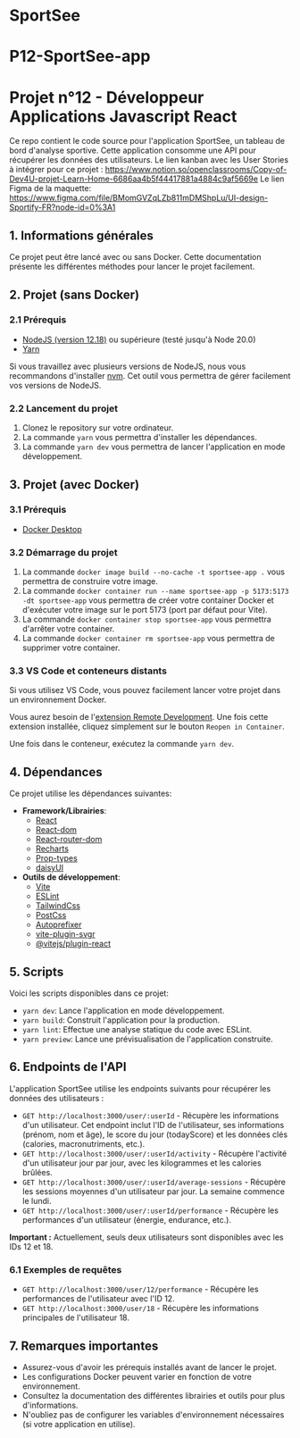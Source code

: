 # SportSee
# P12-SportSee-app

# Projet n°12 - Développeur Applications Javascript React

Ce repo contient le code source pour l'application SportSee, un tableau de bord d'analyse sportive.  Cette application consomme une API pour récupérer les données des utilisateurs.
Le lien kanban avec les User Stories à intégrer pour ce projet : https://www.notion.so/openclassrooms/Copy-of-Dev4U-projet-Learn-Home-6686aa4b5f44417881a4884c9af5669e
Le lien Figma de la maquette: https://www.figma.com/file/BMomGVZqLZb811mDMShpLu/UI-design-Sportify-FR?node-id=0%3A1

## 1. Informations générales

Ce projet peut être lancé avec ou sans Docker. Cette documentation présente les différentes méthodes pour lancer le projet facilement.

## 2. Projet (sans Docker)

### 2.1 Prérequis

-   [NodeJS (version 12.18)](https://nodejs.org/en/) ou supérieure (testé jusqu'à Node 20.0)
-   [Yarn](https://yarnpkg.com/)

Si vous travaillez avec plusieurs versions de NodeJS, nous vous recommandons d'installer [nvm](https://github.com/nvm-sh/nvm). Cet outil vous permettra de gérer facilement vos versions de NodeJS.

### 2.2 Lancement du projet

1.  Clonez le repository sur votre ordinateur.
2.  La commande `yarn` vous permettra d'installer les dépendances.
3.  La commande `yarn dev` vous permettra de lancer l'application en mode développement.

## 3. Projet (avec Docker)

### 3.1 Prérequis

-   [Docker Desktop](https://www.docker.com/products/docker-desktop)

### 3.2 Démarrage du projet

1.  La commande `docker image build --no-cache -t sportsee-app .` vous permettra de construire votre image.
2.  La commande `docker container run --name sportsee-app -p 5173:5173 -dt sportsee-app` vous permettra de créer votre container Docker et d'exécuter votre image sur le port 5173 (port par défaut pour Vite).
3.  La commande `docker container stop sportsee-app` vous permettra d'arrêter votre container.
4.  La commande `docker container rm sportsee-app` vous permettra de supprimer votre container.

### 3.3 VS Code et conteneurs distants

Si vous utilisez VS Code, vous pouvez facilement lancer votre projet dans un environnement Docker.

Vous aurez besoin de l'[extension Remote Development](https://marketplace.visualstudio.com/items?itemName=ms-vscode-remote.vscode-remote-extensionpack). Une fois cette extension installée, cliquez simplement sur le bouton `Reopen in Container`.

Une fois dans le conteneur, exécutez la commande `yarn dev`.

## 4. Dépendances

Ce projet utilise les dépendances suivantes:

*   **Framework/Librairies**:
    *   [React](https://react.dev/)
    *   [React-dom](https://react.dev/)
    *   [React-router-dom](https://reactrouter.com/en/main)
    *   [Recharts](https://recharts.org/en-US/)
    *   [Prop-types](https://www.npmjs.com/package/prop-types)
    *   [daisyUI](https://daisyui.com/)
*   **Outils de développement**:
    *   [Vite](https://vitejs.dev/)
    *   [ESLint](https://eslint.org/)
    *   [TailwindCss](https://tailwindcss.com/)
    *   [PostCss](https://postcss.org/)
    *   [Autoprefixer](https://github.com/postcss/autoprefixer)
    *   [vite-plugin-svgr](https://www.npmjs.com/package/vite-plugin-svgr)
    *   [@vitejs/plugin-react](https://www.npmjs.com/package/@vitejs/plugin-react)

## 5. Scripts

Voici les scripts disponibles dans ce projet:

-   `yarn dev`: Lance l'application en mode développement.
-   `yarn build`: Construit l'application pour la production.
-   `yarn lint`: Effectue une analyse statique du code avec ESLint.
-   `yarn preview`: Lance une prévisualisation de l'application construite.

## 6. Endpoints de l'API

L'application SportSee utilise les endpoints suivants pour récupérer les données des utilisateurs :

*   `GET http://localhost:3000/user/:userId` - Récupère les informations d'un utilisateur. Cet endpoint inclut l'ID de l'utilisateur, ses informations (prénom, nom et âge), le score du jour (todayScore) et les données clés (calories, macronutriments, etc.).
*   `GET http://localhost:3000/user/:userId/activity` - Récupère l'activité d'un utilisateur jour par jour, avec les kilogrammes et les calories brûlées.
*   `GET http://localhost:3000/user/:userId/average-sessions` - Récupère les sessions moyennes d'un utilisateur par jour. La semaine commence le lundi.
*   `GET http://localhost:3000/user/:userId/performance` - Récupère les performances d'un utilisateur (énergie, endurance, etc.).

**Important :** Actuellement, seuls deux utilisateurs sont disponibles avec les IDs 12 et 18.

### 6.1 Exemples de requêtes

*   `GET http://localhost:3000/user/12/performance` - Récupère les performances de l'utilisateur avec l'ID 12.
*   `GET http://localhost:3000/user/18` - Récupère les informations principales de l'utilisateur 18.

## 7. Remarques importantes

*   Assurez-vous d'avoir les prérequis installés avant de lancer le projet.
*   Les configurations Docker peuvent varier en fonction de votre environnement.
*   Consultez la documentation des différentes librairies et outils pour plus d'informations.
*   N'oubliez pas de configurer les variables d'environnement nécessaires (si votre application en utilise).

